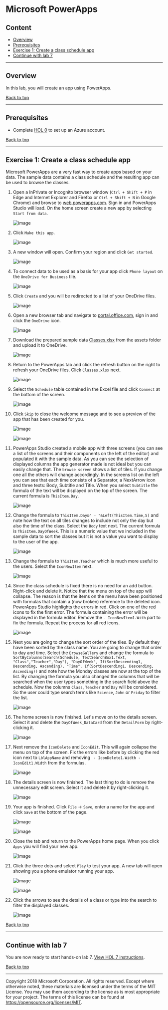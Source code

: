 # Microsoft PowerApps

## Content<a name="content"></a>
* [Overview](#overview)
* [Prerequisites](#prerequisites)
* [Exercise 1: Create a class schedule app](#ex1)
* [Continue with lab 7](#continue)

---

## Overview<a name="overview"></a>
In this lab, you will create an app using PowerApps.

[Back to top](#content)

---

## Prerequisites<a name="prerequisites"></a>

* Complete [HOL 0](./../HOL0) to set up an Azure account.

[Back to top](#content)

---

## Exercise 1: Create a class schedule app<a name="ex1"></a>
Microsoft PowerApps are a very fast way to create apps based on your data. The sample data contains a class schedule and the resulting app can be used to browse the classes.

1. Open a InPrivate or Incognito browser window (`Ctrl + Shift + P` in Edge and Internet Explorer and Firefox or `Ctrl + Shift + N` in Google Chrome)
 and browse to [web.powerapps.com](https://web.powerapps.com/). Sign in and PowerApps Studio will load. On the home screen create a new app by selecting `Start from data`.

    ![image](./media/2018-09-14-11-54-00.jpg)

1. Click `Make this app`.

    ![image](./media/2018-09-14-11-55-00.jpg)

1. A new window will open. Confirm your region and click `Get started`.

    ![image](./media/2018-09-14-11-57-00.jpg)

1. To connect data to be used as a basis for your app click `Phone layout` on the `OneDrive for Business` tile.

    ![image](./media/2018-09-14-11-58-00.jpg)

1. Click `Create` and you will be redirected to a list of your OneDrive files.

    ![image](./media/2018-09-14-12-04-00.jpg)

1. Open a new browser tab and navigate to [portal.office.com](https://portal.office.com/), sign in and click the `OneDrive` icon.

    ![image](./media/2018-09-14-12-07-00.jpg)

1. Download the prepared sample data [Classes.xlsx](./assets/Classes.xlsx) from the assets folder and upload it to OneDrive.

    ![image](./media/2018-09-14-12-10-00.jpg)

1. Return to the PowerApps tab and click the refresh button on the right to refresh your OneDrive files. Click `Classes.xlsx` next.

    ![image](./media/2018-09-14-12-12-00.jpg)

1. Select the `Schedule` table contained in the Excel file and click `Connect` at the bottom of the screen.

    ![image](./media/2018-09-14-12-13-00.jpg)

1. Click `Skip` to close the welcome message and to see a preview of the app that has been created for you.

    ![image](./media/2018-09-14-12-18-00.jpg)

    ![image](./media/2018-09-14-12-19-00.jpg)

1. PowerApps Studio created a mobile app with three screens (you can see a list of the screens and their components on the left of the editor) and populated it with the sample data. As you can see the selection of displayed columns the app generator made is not ideal but you can easily change that. The `browse screen` shows a list of tiles. If you change one all the others will change accordingly. In the screens list on the left you can see that each time consists of a Separator, a NextArrow icon and three texts: Body, Subtitle and Title. When you select `Subtitle` the formula of the text will be displayed on the top of the screen. The current formula is `ThisItem.Day`.

    ![image](./media/2018-09-14-12-24-00.jpg)

1. Change the formula to `ThisItem.Day&" - "&Left(ThisItem.Time,5)` and note how the text on all tiles changes to include not only the day but also the time of the class. Select the `Body` text next. The current formula is `ThisItem.DayOfWeek`. This is a numeric value that we included in the sample data to sort the classes but it is not a value you want to display to the user of the app.

    ![image](./media/2018-09-14-12-30-00.jpg)

1. Change the formula to `ThisItem.Teacher` which is much more useful to the users. Select the `IconNewItem` next.

    ![image](./media/2018-09-14-12-33-00.jpg)

1. Since the class schedule is fixed there is no need for an add button. Right-click and delete it. Notice that the menu on top of the app will collapse. The reason is that the items on the menu have been positioned with formulas that contain a (now broken) reference to the deleted icon. PowerApps Studio highlights the errors in red. Click on one of the red icons to fix the first error. The formula containing the error will be displayed in the formula editor. Remove the `- IconNewItem1.With` part to fix the formula. Repeat the process for all red icons.

    ![image](./media/2018-09-14-12-44-00.jpg)

1. Next you are going to change the sort order of the tiles. By default they have been sorted by the class name. You are going to change that order to day and time. Select the `BrowseGallery` and change the formula to `SortByColumns(Search(Schedule, TextSearchBox1.Text, "Class","Teacher","Day"), "DayOfWeek", If(SortDescending1, Descending, Ascending), "Time", If(SortDescending1, Descending, Ascending))` and note how the Monday classes are now at the top of the list. By changing the formula you also changed the columns that will be searched when the user types something in the search field above the schedule. Now the columns `Class`, `Teacher` and `Day` will be considered. So the user could type search terms like `Science`, `John` or `Friday` to filter the list.

    ![image](./media/2018-09-14-12-51-00.jpg)

1. The home screen is now finished. Let's move on to the details screen. Select it and delete the `DayOfWeek_DataCard` from the `DetailForm` by right-clicking it.

    ![image](./media/2018-09-14-12-57-00.jpg)

1. Next remove the `IconDelete` and `IconEdit`. This will again collapse the menu on top of the screen. Fix the errors like before by clicking the red icon next to `LblAppName` and removing ` - IconDelete1.Width - IconEdit1.Width` from the formulas.

    ![image](./media/2018-09-14-13-01-00.jpg)

1. The details screen is now finished. The last thing to do is remove the unnecessary edit screen. Select it and delete it by right-clicking it.

    ![image](./media/2018-09-14-13-03-00.jpg)

1. Your app is finished. Click `File` -> `Save`, enter a name for the app and click `Save` at the bottom of the page.

    ![image](./media/2018-09-14-13-05-00.jpg)

    ![image](./media/2018-09-14-13-07-00.jpg)

1. Close the tab and return to the PowerApps home page. When you click `Apps` you will find your new app.

    ![image](./media/2018-09-14-13-10-00.jpg)

1. Click the three dots and select `Play` to test your app. A new tab will open showing you a phone emulator running your app.

    ![image](./media/2018-09-14-13-11-00.jpg)

    ![image](./media/2018-09-14-13-15-00.jpg)

1. Click the arrows to see the details of a class or type into the search to filter the displayed classes.

    ![image](./media/2018-09-14-13-20-00.jpg)

[Back to top](#content)

---

## Continue with lab 7

You are now ready to start hands-on lab 7. [View HOL 7 instructions](../HOL5).

[Back to top](#content)

---

Copyright 2018 Microsoft Corporation. All rights reserved. Except where otherwise noted, these materials are licensed under the terms of the MIT License. You may use them according to the license as is most appropriate for your project. The terms of this license can be found at https://opensource.org/licenses/MIT.